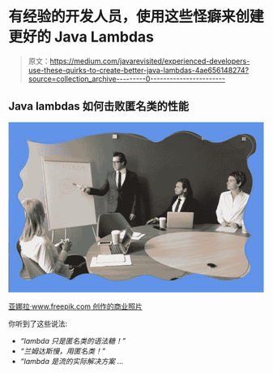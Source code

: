# 有经验的开发人员，使用这些怪癖来创建更好的 Java Lambdas

> 原文：<https://medium.com/javarevisited/experienced-developers-use-these-quirks-to-create-better-java-lambdas-4ae656148274?source=collection_archive---------0----------------------->

## Java lambdas 如何击败匿名类的性能

![](img/78b3826bde2e8c82b880f6846bbe0d08.png)

[亚娜拉·www.freepik.com 创作的商业照片](https://www.freepik.com/photos/business)

你听到了这些说法:

*   *“lambda 只是匿名类的语法糖！”*
*   *“兰姆达斯慢，用匿名类！”*
*   *“lambda 是流的实际解决方案* …
